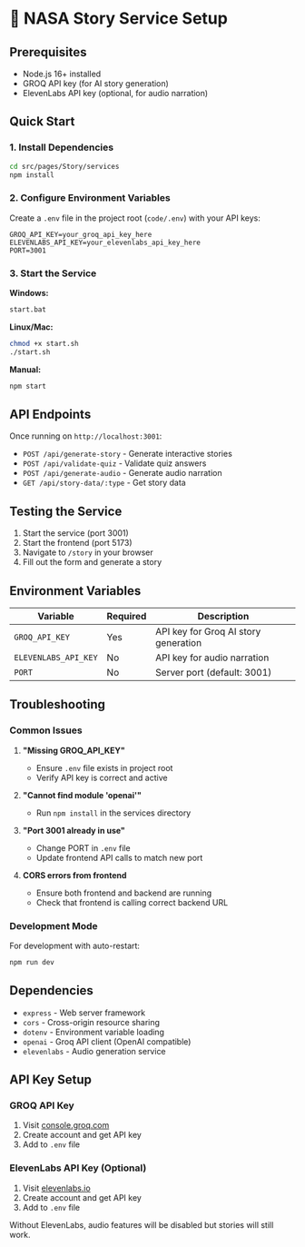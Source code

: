 # 🚀 NASA Story Service Setup

## Prerequisites

- Node.js 16+ installed
- GROQ API key (for AI story generation)
- ElevenLabs API key (optional, for audio narration)

## Quick Start

### 1. Install Dependencies
```bash
cd src/pages/Story/services
npm install
```

### 2. Configure Environment Variables
Create a `.env` file in the project root (`code/.env`) with your API keys:

```env
GROQ_API_KEY=your_groq_api_key_here
ELEVENLABS_API_KEY=your_elevenlabs_api_key_here
PORT=3001
```

### 3. Start the Service

**Windows:**
```bash
start.bat
```

**Linux/Mac:**
```bash
chmod +x start.sh
./start.sh
```

**Manual:**
```bash
npm start
```

## API Endpoints

Once running on `http://localhost:3001`:

- `POST /api/generate-story` - Generate interactive stories
- `POST /api/validate-quiz` - Validate quiz answers
- `POST /api/generate-audio` - Generate audio narration
- `GET /api/story-data/:type` - Get story data

## Testing the Service

1. Start the service (port 3001)
2. Start the frontend (port 5173)
3. Navigate to `/story` in your browser
4. Fill out the form and generate a story

## Environment Variables

| Variable | Required | Description |
|----------|----------|-------------|
| `GROQ_API_KEY` | Yes | API key for Groq AI story generation |
| `ELEVENLABS_API_KEY` | No | API key for audio narration |
| `PORT` | No | Server port (default: 3001) |

## Troubleshooting

### Common Issues

1. **"Missing GROQ_API_KEY"**
   - Ensure `.env` file exists in project root
   - Verify API key is correct and active

2. **"Cannot find module 'openai'"**
   - Run `npm install` in the services directory

3. **"Port 3001 already in use"**
   - Change PORT in `.env` file
   - Update frontend API calls to match new port

4. **CORS errors from frontend**
   - Ensure both frontend and backend are running
   - Check that frontend is calling correct backend URL

### Development Mode

For development with auto-restart:
```bash
npm run dev
```

## Dependencies

- `express` - Web server framework
- `cors` - Cross-origin resource sharing
- `dotenv` - Environment variable loading
- `openai` - Groq API client (OpenAI compatible)
- `elevenlabs` - Audio generation service

## API Key Setup

### GROQ API Key
1. Visit [console.groq.com](https://console.groq.com)
2. Create account and get API key
3. Add to `.env` file

### ElevenLabs API Key (Optional)
1. Visit [elevenlabs.io](https://elevenlabs.io)
2. Create account and get API key
3. Add to `.env` file

Without ElevenLabs, audio features will be disabled but stories will still work.